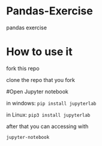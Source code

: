 # Pandas-Exercise
pandas exercise

# How to use it

  fork this repo

  clone the repo that you fork

#Open Jupyter notebook

  in windows:
  ```pip install jupyterlab```

  in Linux:
  ```pip3 install jupyterlab```

  after that you can accessing with

  ```jupyter-notebook```
